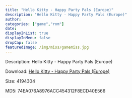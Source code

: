 ```yaml
---
title: "Hello Kitty - Happy Party Pals (Europe)"
description: "Hello Kitty - Happy Party Pals (Europe)"
author: 
categories: ["game","rom"]
date: 
displayInList: true
displayInMenu: false
dropCap: false
featuredImage: /img/miss/gamemiss.jpg
---
```


Description: Hello Kitty - Happy Party Pals (Europe)

Download: <a style="text-decoration:underline;" href="https://mega.nz/#!jHAAWKAY!F6HtVslXpVxjrMHLnPWmdOTCUt2yAlU2DZjMau5tI48" target = "_blank" rel = "nofollow" > Hello Kitty - Happy Party Pals (Europe)</a>

Size: 4194304

MD5: 74EA076A8976ACC454312F8ECD40E566

